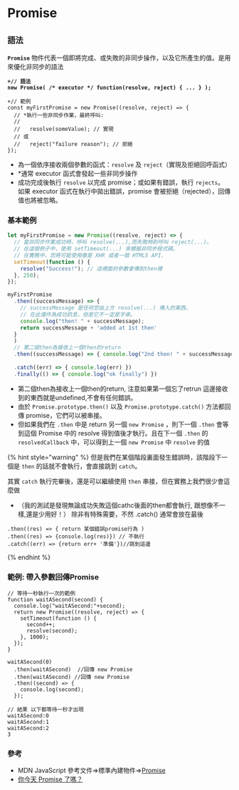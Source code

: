 # Promise

## **`語法`**

**`Promise`** 物件代表一個即將完成、或失敗的非同步操作，以及它所產生的值。是用來優化非同步的語法

<pre class="language-diff"><code class="lang-diff"><strong>+// 語法
</strong><strong>new Promise( /* executor */ function(resolve, reject) { ... } );
</strong>
+// 範例
const myFirstPromise = new Promise((resolve, reject) => {
  // *執行一些非同步作業，最終呼叫:
  //
  //   resolve(someValue); // 實現
  // 或
  //   reject("failure reason"); // 拒絕
});
</code></pre>

* 為一個依序接收兩個參數的函式：`resolve` 及 `reject`（實現及拒絕回呼函式）
* \*通常 executor 函式會發起一些非同步操作
* 成功完成後執行 `resolve` 以完成 promise；或如果有錯誤，執行 `rejects`。 如果 executor 函式在執行中拋出錯誤，promise 會被拒絕（rejected），回傳值也將被忽略。

### 基本範例

```javascript
let myFirstPromise = new Promise((resolve, reject) => {
  // 當非同步作業成功時，呼叫 resolve(...),而失敗時則呼叫 reject(...)。
  // 在這個例子中，使用 setTimeout(...) 來模擬非同步程式碼。
  // 在實務中，您將可能使用像是 XHR 或者一個 HTML5 API.
  setTimeout(function () {
    resolve("Success!"); // 這裡面的參數會傳到then裡
  }, 250);
});

myFirstPromise
  .then((successMessage) => {
    // successMessage 是任何您由上方 resolve(...) 傳入的東西。
    // 在此僅作為成功訊息，但是它不一定是字串。
    console.log("then! " + successMessage);
    return successMessage + 'added at 1st then'
  }
  )
  // 第二個then為接收上一個then的return
  .then((successMessage) => { console.log("2nd then! " + successMessage); })
  
  .catch((err) => { console.log(err) })
  .finally(() => { console.log("ok finally") })
```

* 第二個then為接收上一個then的return, 注意如果第一個忘了retrun 這邊接收到的東西就是undefined,不會有任何錯誤。
* 由於 `Promise.prototype.then()` 以及 `Promise.prototype.catch()` 方法都回傳 promise，它們可以被串接。
* 但如果我們在 `.then` 中是 return 另一個 `new Promise` ，則下一個 `.then` 會等到這個 Promise 中的 resolve 得到值後才執行。且在下一個 `.then` 的 `resolvedCallback` 中，可以得到上一個 `new Promise` 中 `resolve` 的值

{% hint style="warning" %}
但是我們在某個階段裏面發生錯誤時，該階段下一個是 `then` 的話就不會執行，會直接跳到 `catch`。

其實 `catch` 執行完畢後，還是可以繼續使用 `then` 串接，但在實務上我們很少會這麼做

* （我的測試是發現無論成功失敗這個cathc後面的then都會執行, 跟想像不一樣,還是少用好！） 除非有特殊需要，不然 .catch() 通常會放在最後

```
.then((res) => { return 某個錯誤promise行為 ) 
.then((res) => {console.log(res)}) // 不執行
.catch((err) => {return err+ '準備'})//跳到這邊
```
{% endhint %}

### 範例: 帶入參數回傳Promise

```
// 等待一秒執行一次的範例
function waitASecond(second) {
  console.log("waitASecond:"+second);
  return new Promise((resolve, reject) => {
    setTimeout(function () {
      second++;
      resolve(second);
    }, 1000);
  });
}

waitASecond(0)
  .then(waitASecond)  //回傳 new Promise
  .then(waitASecond) //回傳 new Promise
  .then((second) => {
    console.log(second);
  });
  
// 結果 以下都等待一秒才出現
waitASecond:0
waitASecond:1
waitASecond:2
3
```

### 參考

* MDN JavaScript 參考文件=>標準內建物件=>[Promise](https://developer.mozilla.org/zh-TW/docs/Web/JavaScript/Reference/Global\_Objects/Promise)
* [你今天 Promise 了嗎？](https://5xruby.tw/posts/promise)
